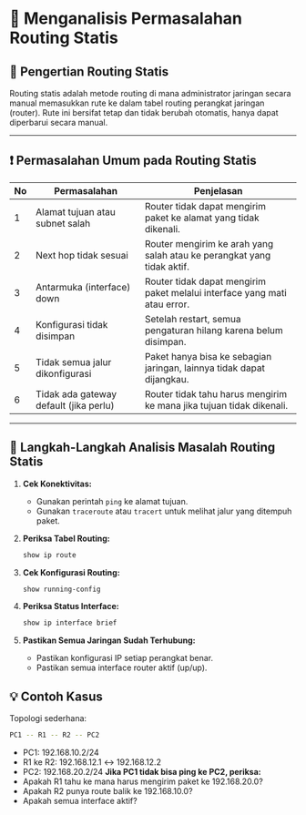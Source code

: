 # 📘 Menganalisis Permasalahan Routing Statis

## 🧠 Pengertian Routing Statis

Routing statis adalah metode routing di mana administrator jaringan secara manual memasukkan rute ke dalam tabel routing perangkat jaringan (router). Rute ini bersifat tetap dan tidak berubah otomatis, hanya dapat diperbarui secara manual.

---

## ❗ Permasalahan Umum pada Routing Statis

| No | Permasalahan                        | Penjelasan                                                                 |
|----|-------------------------------------|----------------------------------------------------------------------------|
| 1  | Alamat tujuan atau subnet salah     | Router tidak dapat mengirim paket ke alamat yang tidak dikenali.           |
| 2  | Next hop tidak sesuai               | Router mengirim ke arah yang salah atau ke perangkat yang tidak aktif.     |
| 3  | Antarmuka (interface) down          | Router tidak dapat mengirim paket melalui interface yang mati atau error.  |
| 4  | Konfigurasi tidak disimpan          | Setelah restart, semua pengaturan hilang karena belum disimpan.            |
| 5  | Tidak semua jalur dikonfigurasi     | Paket hanya bisa ke sebagian jaringan, lainnya tidak dapat dijangkau.      |
| 6  | Tidak ada gateway default (jika perlu) | Router tidak tahu harus mengirim ke mana jika tujuan tidak dikenali.       |

---

## 🔎 Langkah-Langkah Analisis Masalah Routing Statis

1. **Cek Konektivitas:**
   - Gunakan perintah `ping` ke alamat tujuan.
   - Gunakan `traceroute` atau `tracert` untuk melihat jalur yang ditempuh paket.

2. **Periksa Tabel Routing:**
   ```bash
   show ip route
   ```
3. **Cek Konfigurasi Routing:**
   ```bash
   show running-config
   ```
4. **Periksa Status Interface:**
   ```bash
   show ip interface brief
   ```
5. **Pastikan Semua Jaringan Sudah Terhubung:**
   - Pastikan konfigurasi IP setiap perangkat benar.
   - Pastikan semua interface router aktif (up/up).
     
## 💡 Contoh Kasus
Topologi sederhana:
  ```bash
  PC1 -- R1 -- R2 -- PC2
  ```
 - PC1: 192.168.10.2/24
 - R1 ke R2: 192.168.12.1 ↔ 192.168.12.2
 - PC2: 192.168.20.2/24
**Jika PC1 tidak bisa ping ke PC2, periksa:**
 - Apakah R1 tahu ke mana harus mengirim paket ke 192.168.20.0?
 - Apakah R2 punya route balik ke 192.168.10.0?
 - Apakah semua interface aktif?
